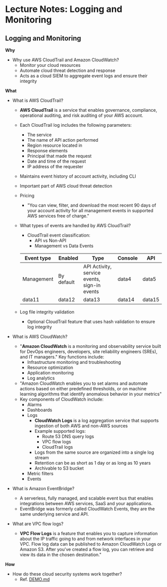 # Lecture Notes: Logging and Monitoring

## Logging and Monitoring

**Why**
- Why use AWS CloudTrail and Amazon CloudWatch?
  - Monitor your cloud resources
  - Automate cloud threat detection and response
  - Acts as a cloud SIEM to aggregate event logs and ensure their integrity

**What**
- What is AWS CloudTrail?
  - **AWS CloudTrail** is a service that enables governance, compliance, operational auditing, and risk auditing of your AWS account.
  - Each CloudTrail log includes the following parameters:
    - The service
    - The name of API action performed
    - Region resource located in
    - Response elements
    - Principal that made the request
    - Date and time of the request
    - IP address of the requester

  - Maintains event history of account activity, including CLI
  - Important part of AWS cloud threat detection
  - Pricing
    - "You can view, filter, and download the most recent 90 days of your account activity for all management events in supported AWS services free of charge."
  - What types of events are handled by AWS CloudTrail?
    - CloudTrail event classification:
      - API vs Non-API
      - Management vs Data Events

    |Event type |Enabled  |Type |Console |API
    --- | --- | --- | --- | ---
    |Management|By default|API Activity, service events, sign-in events|data4|data5
    |data11|data12|data13|data14|data15

  - Log file integrity validation
    - Optional CloudTrail feature that uses hash validation to ensure log integrity

- What is AWS CloudWatch?
  - "**Amazon CloudWatch** is a monitoring and observability service built for DevOps engineers, developers, site reliability engineers (SREs), and IT managers." Key functions include:
    - Infrastructure monitoring and troubleshooting
    - Resource optimization
    - Application monitoring
    - Log analytics
  - "Amazon CloudWatch enables you to set alarms and automate actions based on either predefined thresholds, or on machine learning algorithms that identify anomalous behavior in your metrics"
  - Key components of CloudWatch include:
    - Alarms
    - Dashboards
    - Logs
      - **CloudWatch Logs** is a log aggregation service that supports ingestion of both AWS and non-AWS sources
      - Example supported logs:
        - Route 53 DNS query logs
        - VPC flow logs
        - CloudTrail logs
      - Logs from the same source are organized into a single log stream
      - Retention can be as short as 1 day or as long as 10 years
      - Archivable to S3 bucket
    - Metric filters
    - Events
- What is Amazon EventBridge?
  - A serverless, fully managed, and scalable event bus that enables integrations between AWS services, SaaS and your applications.
  - EventBridge was formerly called CloudWatch Events, they are the same underlying service and API.
- What are VPC flow logs?
  - **VPC Flow Logs** is a feature that enables you to capture information about the IP traffic going to and from network interfaces in your VPC. Flow log data can be published to Amazon CloudWatch Logs or Amazon S3. After you've created a flow log, you can retrieve and view its data in the chosen destination."

**How**
- How do these cloud security systems work together?
  - Ref. [DEMO.md](DEMO.md)
